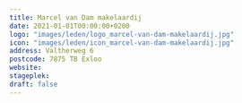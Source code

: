 ```yaml
---
title: Marcel van Dam makelaardij
date: 2021-01-01T00:00:00+0200
logo: "images/leden/logo_marcel-van-dam-makelaardij.jpg"
icon: "images/leden/icon_marcel-van-dam-makelaardij.jpg"
address: Valtherweg 6
postcode: 7875 TB Exloo
website: 
stageplek: 
draft: false
---
```


